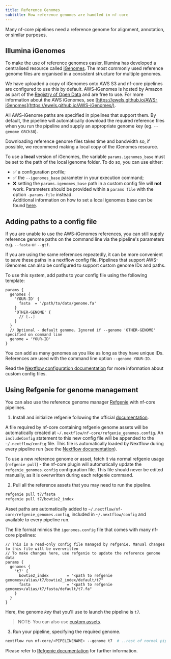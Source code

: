 ```yaml
---
title: Reference Genomes
subtitle: How reference genomes are handled in nf-core
---
```


Many nf-core pipelines need a reference genome for alignment, annotation, or similar purposes.

## Illumina iGenomes

To make the use of reference genomes easier, Illumina has developed a centralised resource called [iGenomes](https://support.illumina.com/sequencing/sequencing_software/igenome.html).
The most commonly used reference genome files are organised in a consistent structure for multiple genomes.

We have uploaded a copy of iGenomes onto AWS S3 and nf-core pipelines are configured to use this by default.
AWS-iGenomes is hosted by Amazon as part of the [Registry of Open Data](https://registry.opendata.aws/aws-igenomes/) and are free to use. For more information about the AWS iGenomes, see [https://ewels.github.io/AWS-iGenomes](https://ewels.github.io/AWS-iGenomes/).

All AWS-iGenome paths are specified in pipelines that support them.
By default, the pipeline will automatically download the required reference files when you run the pipeline and supply an appropriate genome key (eg. `--genome GRCh38`).

Downloading reference genome files takes time and bandwidth so, if possible, we recommend making a local copy of the iGenomes resource.

To use a **local** version of iGenomes, the variable `params.igenomes_base` must be set to the path of the local igenome folder. To do so, you can use either:
- :white_check_mark: a configuration profile;
- :white_check_mark: the `--igenomes_base` parameter in your execution command;
- :x: setting the `params.igenomes_base` path in a custom config file will **not** work. Parameters should be provided within a `params file` with the option `-params-file` instead.  
Additional information on how to set a local igenomes base can be found [here](troubleshooting.md#using-a-local-version-of-igenomes).

## Adding paths to a config file

If you are unable to use the AWS-iGenomes references, you can still supply reference genome paths on the command line via the pipeline's parameters e.g. `--fasta` or `--gtf`.

If you are using the same references repeatedly, it can be more convenient to save these paths in a nextflow config file.
Pipelines that support AWS-iGenomes can also be configured to support custom genome IDs and paths.

To use this system, add paths to your config file using the following template:

```nextflow
params {
  genomes {
    'YOUR-ID' {
      fasta  = '/path/to/data/genome.fa'
    }
    'OTHER-GENOME' {
      // [..]
    }
  }
  // Optional - default genome. Ignored if --genome 'OTHER-GENOME' specified on command line
  genome = 'YOUR-ID'
}
```

You can add as many genomes as you like as long as they have unique IDs.
References are used with the command line option `--genome YOUR-ID`.

Read the [Nextflow configuration documentation](configuration.md) for more information about custom config files.

## Using Refgenie for genome management

You can also use the reference genome manager [Refgenie](http://refgenie.databio.org/en/latest/overview/) with nf-core pipelines.

1. Install and initialize refgenie following the official [documentation](http://refgenie.databio.org/en/latest/install/).

A file required by nf-core containing refgenie genome assets will be automatically created at `~/.nextflow/nf-core/refgenie_genomes.config`. An `includeConfig` statement to this new config file will be appended to the `~/.nextflow/config` file. This file is automatically loaded by Nextflow during every pipeline run (see the [Nextflow documentation](https://nextflow.io/docs/latest/config.html)).

To use a new reference genome or asset, fetch it via normal refgenie usage (`refgenie pull`) - the nf-core plugin will automatically update the `refgenie_genomes.config` configuration file.
This file should never be edited manually, as it is overwritten during each refgenie command.

2. Pull all the reference assets that you may need to run the pipeline.

```bash
refgenie pull t7/fasta
refgenie pull t7/bowtie2_index
```

Asset paths are automatically added to `~/.nextflow/nf-core/refgenie_genomes.config`, included in `~/.nextflow/config` and available to every pipeline run.

The file format mimics the `igenomes.config` file that comes with many nf-core pipelines:

```nextflow
// This is a read-only config file managed by refgenie. Manual changes to this file will be overwritten
// To make changes here, use refgenie to update the reference genome data
params {
  genomes {
    't7' {
      bowtie2_index        = "<path to refgenie genomes>/alias/t7/bowtie2_index/default/t7"
      fasta                = "<path to refgenie genomes>/alias/t7/fasta/default/t7.fa"
    }
  }
}
```

Here, the genome _key_ that you'll use to launch the pipeline is `t7`.

> NOTE: You can also use [custom assets](http://refgenie.databio.org/en/latest/custom_assets/).

3. Run your pipeline, specifying the required genome.

```bash
nextflow run nf-core/<PIPELINENAME> --genome t7  # ..rest of normal pipeline flags..
```

Please refer to [Refgenie documentation](http://refgenie.databio.org/en/latest/) for further information.
